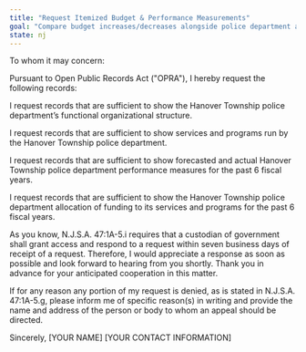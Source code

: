 ```yaml
---
title: "Request Itemized Budget & Performance Measurements"
goal: "Compare budget increases/decreases alongside police department activity"
state: nj
---
```

To whom it may concern:

Pursuant to Open Public Records Act ("OPRA"), I hereby request the following records:

I request records that are sufficient to show the Hanover Township police department’s functional organizational structure.

I request records that are sufficient to show services and programs run by the Hanover Township police department.

I request records that are sufficient to show forecasted and actual Hanover Township police department performance measures for the past 6 fiscal years.

I request records that are sufficient to show the Hanover Township police department allocation of funding to its services and programs for the past 6 fiscal years.

As you know, N.J.S.A. 47:1A-5.i requires that a custodian of government shall grant access and respond to a request within seven business days of receipt of a request. Therefore, I would appreciate a response as soon as possible and look forward to hearing from you shortly. Thank you in advance for your anticipated cooperation in this matter.

If for any reason any portion of my request is denied, as is stated in N.J.S.A. 47:1A-5.g, please inform me of specific reason(s) in writing and provide the name and address of the person or body to whom an appeal should be directed.

Sincerely,
[YOUR NAME]
[YOUR CONTACT INFORMATION]